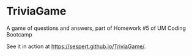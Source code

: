 # TriviaGame
A game of questions and answers, part of Homework #5 of UM Coding Bootcamp

See it in action at https://sespert.github.io/TriviaGame/.
